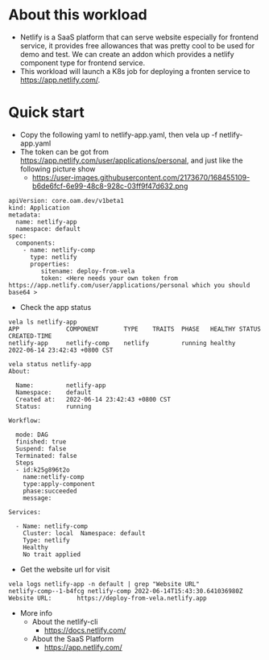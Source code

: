 
# About this workload
- Netlify is a SaaS platform that can serve website especially for frontend service, it provides free allowances that was pretty cool to be used for demo and test. We can create an addon which provides a netlify component type for frontend service.
- This workload will  launch a K8s job for deploying a fronten service to https://app.netlify.com/.

# Quick start 
- Copy the following yaml to netlify-app.yaml, then vela up -f netlify-app.yaml
- The token can be got from https://app.netlify.com/user/applications/personal, and just like the following picture  show
   - https://user-images.githubusercontent.com/2173670/168455109-b6de6fcf-6e99-48c8-928c-03ff9f47d632.png

```shell
apiVersion: core.oam.dev/v1beta1
kind: Application
metadata:
  name: netlify-app
  namespace: default
spec:
  components:
    - name: netlify-comp
      type: netlify
      properties:
         sitename: deploy-from-vela
         token: <Here needs your own token from https://app.netlify.com/user/applications/personal which you should base64 >
```

- Check the app status

```shell
vela ls netlify-app
APP             COMPONENT       TYPE    TRAITS  PHASE   HEALTHY STATUS  CREATED-TIME                 
netlify-app     netlify-comp    netlify         running healthy         2022-06-14 23:42:43 +0800 CST
```
```shell
vela status netlify-app 
About:

  Name:         netlify-app                  
  Namespace:    default                      
  Created at:   2022-06-14 23:42:43 +0800 CST
  Status:       running                      

Workflow:

  mode: DAG
  finished: true
  Suspend: false
  Terminated: false
  Steps
  - id:k25g896t2o
    name:netlify-comp
    type:apply-component
    phase:succeeded 
    message:

Services:

  - Name: netlify-comp  
    Cluster: local  Namespace: default
    Type: netlify
    Healthy 
    No trait applied	
```

- Get the website url for visit
```shell
vela logs netlify-app -n default | grep "Website URL"
netlify-comp--1-b4fcg netlify-comp 2022-06-14T15:43:30.641036980Z Website URL:       https://deploy-from-vela.netlify.app
```

- More info
  - About the netlify-cli
    -  https://docs.netlify.com/
  - About the SaaS Platform
    - https://app.netlify.com/
